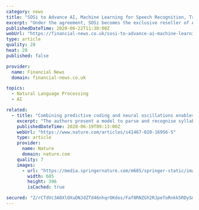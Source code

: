 ```yaml
---
category: news
title: "SOSi to Advance AI, Machine Learning for Speech Recognition, Translation Offerings"
excerpt: "Under the agreement, SOSi becomes the exclusive reseller of AppTek products to US federal, state, and local government entities. As part of the deal, Julian Setian, SOSi´s President and CEO, will become a member of AppTek´s board of directors."
publishedDateTime: 2020-06-22T11:30:00Z
webUrl: "https://financial-news.co.uk/sosi-to-advance-ai-machine-learning-for-speech-recognit/"
type: article
quality: 28
heat: 28
published: false

provider:
  name: Financial News
  domain: financial-news.co.uk

topics:
  - Natural Language Processing
  - AI

related:
  - title: "Combining predictive coding and neural oscillations enables online syllable recognition in natural speech"
    excerpt: "The authors present a model to parse and recognise syllables on-line in natural speech sentences that combine predictive coding and neural oscillations. They use simulations from different versions of the model to establish the importance of both theta-gamma coupling and the reset of accumulated evidence in continuous speech processing."
    publishedDateTime: 2020-06-19T09:13:00Z
    webUrl: "https://www.nature.com/articles/s41467-020-16956-5"
    type: article
    provider:
      name: Nature
      domain: nature.com
    quality: 7
    images:
      - url: "https://media.springernature.com/m685/springer-static/image/art%3A10.1038%2Fs41467-020-16956-5/MediaObjects/41467_2020_16956_Fig1_HTML.png"
        width: 685
        height: 396
        isCached: true

secured: "Z/rCTdVc3A0XlOXuDNJdZTd46nhqrOKdos/Faf8RNZGh2RJpeToRnkk5RDySmvdIFZYHvlJzEaG5QZyFiDFdntta6OtXSc7fTbO1HAc8NXFqP1ukUP3q/RTlSmqgT5lNcudC52MQYP4tbFF1Qt3HDAM55DB48nGHN0rdE9q7JbEdmPiV1aYdGS6M60JMDczjGlV7v6uNZ6VnP+toaoARe9iiI0ah0llqteX7EhBKLhw94tciTgZiq0wnBfhMdnjb1V+bpwHjiJzIkQlk0bHEZfsiWIclnH+TBx/0DWJj/0AK8ZZa1tjzBIlGSlheEY80BiMi4X5t/X3HglCt8iU2Gg==;QsN6jiAHczQSJO9FySqUwA=="
---
```


